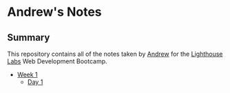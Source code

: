 # Andrew's Notes

## Summary

This repository contains all of the notes taken by [Andrew](https://github.com/AndrewRLloyd88/) for the [Lighthouse Labs](https://www.lighthouselabs.ca/) Web Development Bootcamp.

* [Week 1](/Week_1) 
  * [Day 1](/Week_1/Day_1)